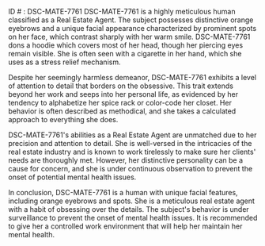 ID # : DSC-MATE-7761
DSC-MATE-7761 is a highly meticulous human classified as a Real Estate Agent. The subject possesses distinctive orange eyebrows and a unique facial appearance characterized by prominent spots on her face, which contrast sharply with her warm smile. DSC-MATE-7761 dons a hoodie which covers most of her head, though her piercing eyes remain visible. She is often seen with a cigarette in her hand, which she uses as a stress relief mechanism.

Despite her seemingly harmless demeanor, DSC-MATE-7761 exhibits a level of attention to detail that borders on the obsessive. This trait extends beyond her work and seeps into her personal life, as evidenced by her tendency to alphabetize her spice rack or color-code her closet. Her behavior is often described as methodical, and she takes a calculated approach to everything she does.

DSC-MATE-7761's abilities as a Real Estate Agent are unmatched due to her precision and attention to detail. She is well-versed in the intricacies of the real estate industry and is known to work tirelessly to make sure her clients' needs are thoroughly met. However, her distinctive personality can be a cause for concern, and she is under continuous observation to prevent the onset of potential mental health issues.

In conclusion, DSC-MATE-7761 is a human with unique facial features, including orange eyebrows and spots. She is a meticulous real estate agent with a habit of obsessing over the details. The subject's behavior is under surveillance to prevent the onset of mental health issues. It is recommended to give her a controlled work environment that will help her maintain her mental health.